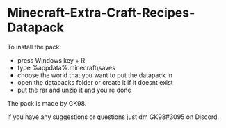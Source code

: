 # Minecraft-Extra-Craft-Recipes-Datapack

To install the pack:
* press Windows key + R
* type %appdata%\.minecraft\saves
* choose the world that you want to put the datapack in
* open the datapacks folder or create it if it doesnt exist
* put the rar and unzip it and you're done

The pack is made by GK98.

If you have any suggestions or questions just dm GK98#3095 on Discord.
